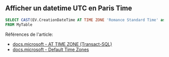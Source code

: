 ﻿---
tags: sql
---

## Afficher un datetime UTC en Paris Time

````sql
SELECT CAST(EV.CreationDateTime AT TIME ZONE 'Romance Standard Time' as datetime) CreationDateTime
FROM MyTable 
````


Références de l'article:
- [docs.microsoft - AT TIME ZONE (Transact-SQL)](https://docs.microsoft.com/fr-fr/sql/t-sql/queries/at-time-zone-transact-sql?view=sql-server-2017)  
- [docs.microsoft - Default Time Zones](https://docs.microsoft.com/en-us/windows-hardware/manufacture/desktop/default-time-zones)